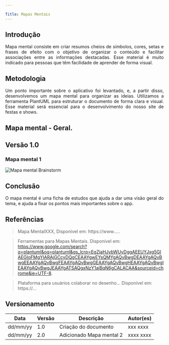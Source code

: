 ```yaml
---

Title: Mapas Mentais
---
```

 
## Introdução
 
<p align = "justify">
Mapa mental consiste em criar resumos cheios de símbolos, cores, setas e frases de efeito com o objetivo de organizar o conteúdo e facilitar associações entre as informações destacadas. Esse material é muito indicado para pessoas que têm facilidade de aprender de forma visual.
</p>
 
## Metodologia
 
<p align = "justify">
Um ponto importante sobre o aplicativo foi levantado, e, a partir disso, desenvolvemos um mapa mental para organizar as ideias. Utilizamos a ferramenta PlantUML para estruturar o documento de forma clara e visual. Esse material será essencial para o desenvolvimento do nosso site de festas e shows.
</p>
 
## Mapa mental - Geral.
 
## Versão 1.0
 
### Mapa mental 1
 
![Mapa mental Brainstorm](/assets/mapa_mental/MindMap.png)
 

 
## Conclusão
 
<p align = "justify">
O mapa mental é uma ficha de estudos que ajuda a dar uma visão geral do tema, e ajuda a fixar os pontos mais importantes sobre o app.
</p>
 
## Referências
> Mapa MentalXXX,  Disponível em: https://www.....
 
> Ferramentas para Mapas Mentais. Disponível em: https://www.google.com/search?q=plantuml&oq=plantuml&gs_lcrp=EgZjaHJvbWUyDggAEEUYJxg5GIAEGIoFMgYIARAjGCcyDQgCEAAYgwEYsQMYgAQyBwgDEAAYgAQyBwgEEAAYgAQyBwgFEAAYgAQyBwgGEAAYgAQyBwgHEAAYgAQyBwgIEAAYgAQyBwgJEAAYgATSAQgxNzY1ajBqN6gCALACAA&sourceid=chrome&ie=UTF-8.
 
> Plataforma para usuários colaborar no desenho... Disponível em: https://...
 
## Versionamento
| Data | Versão | Descrição | Autor(es) |
| -- | -- | -- | -- |
| dd/mm/yy | 1.0 | Criação do documento | xxx xxxx |
| dd/mm/yy | 2.0 | Adicionado Mapa mental 2 | xxxx xxxx |
